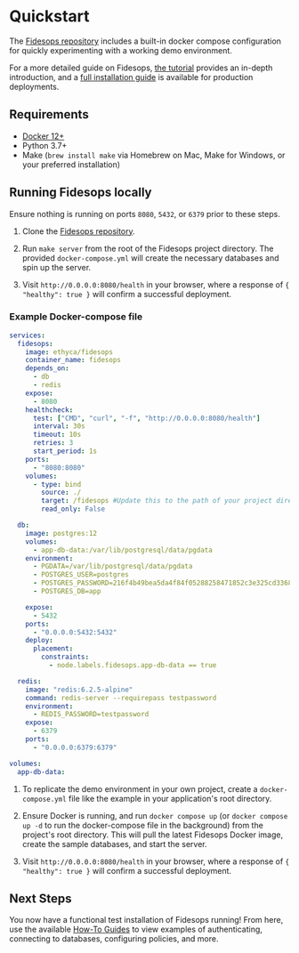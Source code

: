 # Quickstart
The [Fidesops repository](https://github.com/ethyca/fidesops) includes a built-in docker compose configuration for quickly experimenting with a working demo environment. 

For a more detailed guide on Fidesops, [the tutorial](tutorial/index.md) provides an in-depth introduction, and a [full installation guide](deployment.md) is available for production deployments.

## Requirements

* [Docker 12+](https://docs.docker.com/desktop/#download-and-install)
* Python 3.7+
* Make (`brew install make` via Homebrew on Mac, Make for Windows, or your preferred installation)


## Running Fidesops locally 

Ensure nothing is running on ports `8080`, `5432`, or `6379` prior to these steps.

1. Clone the [Fidesops repository](https://github.com/ethyca/fidesops).
   
2. Run `make server` from the root of the Fidesops project directory. The provided `docker-compose.yml` will create the necessary databases and spin up the server.
   
3. Visit `http://0.0.0.0:8080/health` in your browser, where a response of `{ "healthy": true }` will confirm a successful deployment.
   
### Example Docker-compose file

```yaml title="<code>docker-compose.yml</code>"
services:
  fidesops:
    image: ethyca/fidesops
    container_name: fidesops
    depends_on:
      - db
      - redis
    expose:
      - 8080
    healthcheck:
      test: ["CMD", "curl", "-f", "http://0.0.0.0:8080/health"]
      interval: 30s
      timeout: 10s
      retries: 3
      start_period: 1s
    ports:
      - "8080:8080"
    volumes:
      - type: bind
        source: ./
        target: /fidesops #Update this to the path of your project directory
        read_only: False

  db:
    image: postgres:12
    volumes:
      - app-db-data:/var/lib/postgresql/data/pgdata
    environment:
      - PGDATA=/var/lib/postgresql/data/pgdata
      - POSTGRES_USER=postgres
      - POSTGRES_PASSWORD=216f4b49bea5da4f84f05288258471852c3e325cd336821097e1e65ff92b528a
      - POSTGRES_DB=app

    expose:
      - 5432
    ports:
      - "0.0.0.0:5432:5432"
    deploy:
      placement:
        constraints:
          - node.labels.fidesops.app-db-data == true

  redis:
    image: "redis:6.2.5-alpine"
    command: redis-server --requirepass testpassword
    environment:
      - REDIS_PASSWORD=testpassword
    expose:
      - 6379
    ports:
      - "0.0.0.0:6379:6379"

volumes:
  app-db-data:
```

1. To replicate the demo environment in your own project, create a `docker-compose.yml` file like the example in your application's root directory.
   
2. Ensure Docker is running, and run `docker compose up` (or `docker compose up -d` to run the docker-compose file in the background) from the project's root directory. This will pull the latest Fidesops Docker image, create the sample databases, and start the server.

3. Visit `http://0.0.0.0:8080/health` in your browser, where a response of `{ "healthy": true }` will confirm a successful deployment.

## Next Steps
You now have a functional test installation of Fidesops running! From here, use the available [How-To Guides](guides/oauth.md) to view examples of authenticating, connecting to databases, configuring policies, and more. 